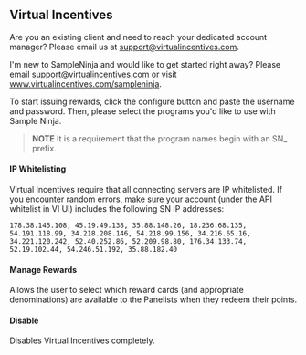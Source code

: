## Virtual Incentives

Are you an existing client and need to reach your dedicated account manager? Please email us at support@virtualincentives.com.

I'm new to SampleNinja and would like to get started right away? Please email support@virtualincentives.com or visit www.virtualincentives.com/sampleninja.

To start issuing rewards, click the configure button and paste the username and password. Then, please select the programs you'd like to use with Sample Ninja.

> **NOTE** It is a requirement that the program names begin with an SN_ prefix.

#### IP Whitelisting

Virtual Incentives require that all connecting servers are IP whitelisted. If you encounter random errors, make sure your account (under the API whitelist in VI UI) includes the following SN IP addresses:

```
178.38.145.108, 45.19.49.138, 35.88.148.26, 18.236.68.135, 54.191.118.99, 34.218.208.146, 54.218.99.156, 34.216.65.16, 34.221.120.242, 52.40.252.86, 52.209.98.80, 176.34.133.74, 52.19.102.44, 54.246.51.192, 35.88.182.40
```

#### Manage Rewards

Allows the user to select which reward cards (and appropriate denominations) are available to the Panelists when they redeem their points.

#### Disable

Disables Virtual Incentives completely.
